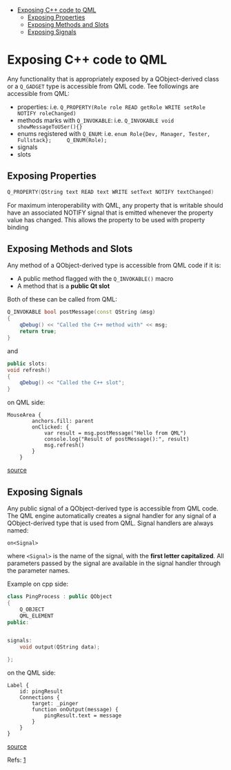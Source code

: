 - [Exposing C++ code to QML](#exposing-c---code-to-qml)
  * [Exposing Properties](#exposing-properties)
  * [Exposing Methods and Slots](#exposing-methods-and-slots)
  * [Exposing Signals](#exposing-signals)
  
# Exposing C++ code to QML
Any functionality that is appropriately exposed by a QObject-derived class or a `Q_GADGET` type
is accessible from QML code. Tee followings are accessible from QML:
- properties: i.e. `Q_PROPERTY(Role role READ getRole WRITE setRole NOTIFY roleChanged)`
- methods marks with `Q_INVOKABLE`: i.e. `Q_INVOKABLE void  showMessageToUSer(){}`
- enums registered with `Q_ENUM`: i.e. `enum Role{Dev, Manager, Tester, Fullstack};     Q_ENUM(Role);`
- signals
- slots

## Exposing Properties

```cpp
Q_PROPERTY(QString text READ text WRITE setText NOTIFY textChanged)
```

For maximum interoperability with QML, any property that is writable should have an 
associated NOTIFY signal that is emitted whenever the property value has changed. 
This allows the property to be used with property binding

## Exposing Methods and Slots
Any method of a QObject-derived type is accessible from QML code if it is:

- A public method flagged with the `Q_INVOKABLE()` macro
- A method that is a **public Qt slot**

Both of these can be called from QML:

```cpp
Q_INVOKABLE bool postMessage(const QString &msg) 
{
    qDebug() << "Called the C++ method with" << msg;
    return true;
}
```

and

```cpp
public slots:
void refresh() 
{
    qDebug() << "Called the C++ slot";
}
```


on QML side:

```
MouseArea {
        anchors.fill: parent
        onClicked: {
            var result = msg.postMessage("Hello from QML")
            console.log("Result of postMessage():", result)
            msg.refresh()
        }
    }
```
[source](../qml/message.qml)


## Exposing Signals
Any public signal of a QObject-derived type is accessible from QML code.
The QML engine automatically creates a signal handler for any signal of a QObject-derived type that is used from QML. 
Signal handlers are always named:

`on<Signal>` 

where `<Signal>` is the name of the signal, with the **first letter capitalized**. All parameters passed by the signal are 
available in the signal handler through the parameter names.

Example on cpp side:

```cpp
class PingProcess : public QObject
{
    Q_OBJECT
    QML_ELEMENT
public:


signals:
    void output(QString data);

};
```
on the QML side:

```
Label {
    id: pingResult
    Connections {
        target: _pinger
        function onOutput(message) {
            pingResult.text = message
        }
    }
}
```

[source](../src/pinger_qprocess.cpp)



Refs: [1](https://doc.qt.io/qt-6/qtqml-cppintegration-exposecppattributes.html)
